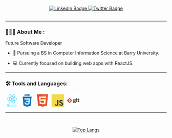 
<br>

<div id="badges" align= center>
  <a href="https://www.linkedin.com/in/will-berry-38798391/">
    <img src="https://img.shields.io/badge/LinkedIn-blue?style=for-the-badge&logo=linkedin&logoColor=white" alt="LinkedIn Badge"/>
  </a>
  
  <a href="https://twitter.com/EasyRawlins_">
    <img src="https://img.shields.io/badge/Twitter-blue?style=for-the-badge&logo=twitter&logoColor=white" alt="Twitter Badge"/>
  </a>
</div>
<br>



---

###  🧑🏾‍💻 About Me :
Future Software Developer

- 📓 Pursuing a BS in Computer Information Science at Barry University.

- 💻 Currently focused on building web apps with ReactJS.


---

### :hammer_and_wrench: Tools and Languages:

<div> 
  <img src="https://github.com/devicons/devicon/blob/master/icons/react/react-original-wordmark.svg" title="React" alt="React" width="40" height="40"/>&nbsp;
  <img src="https://github.com/devicons/devicon/blob/master/icons/css3/css3-plain-wordmark.svg"  title="CSS3" alt="CSS" width="40" height="40"/>&nbsp;
  <img src="https://github.com/devicons/devicon/blob/master/icons/html5/html5-original.svg" title="HTML5" alt="HTML" width="40" height="40"/>&nbsp;
  <img src="https://github.com/devicons/devicon/blob/master/icons/javascript/javascript-original.svg" title="JavaScript" alt="JavaScript" width="40" height="40"/>&nbsp;
  <img src="https://github.com/devicons/devicon/blob/master/icons/git/git-original-wordmark.svg" title="Git" **alt="Git" width="40" height="40"/>
</div>

---

<br>
<div align= center>

[![Top Langs](https://github-readme-stats.vercel.app/api/top-langs/?username=Will-92&layout=compact&theme=vision-friendly-dark)](https://github.com/anuraghazra/github-readme-stats)
</div>
